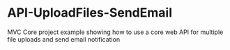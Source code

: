 # API-UploadFiles-SendEmail
MVC Core project example showing how to use a core web API for multiple file uploads and send email notification
